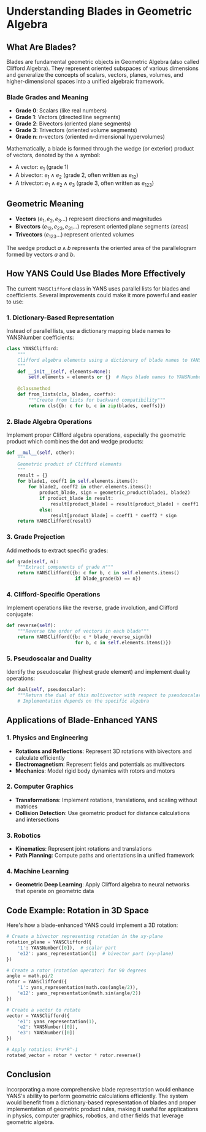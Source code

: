 # Understanding Blades in Geometric Algebra

## What Are Blades?

Blades are fundamental geometric objects in Geometric Algebra (also called Clifford Algebra). They represent oriented subspaces of various dimensions and generalize the concepts of scalars, vectors, planes, volumes, and higher-dimensional spaces into a unified algebraic framework.

### Blade Grades and Meaning

- **Grade 0**: Scalars (like real numbers)
- **Grade 1**: Vectors (directed line segments)
- **Grade 2**: Bivectors (oriented plane segments)
- **Grade 3**: Trivectors (oriented volume segments)
- **Grade n**: n-vectors (oriented n-dimensional hypervolumes)

Mathematically, a blade is formed through the wedge (or exterior) product of vectors, denoted by the ∧ symbol:

- A vector: $e_1$ (grade 1)
- A bivector: $e_1 \wedge e_2$ (grade 2, often written as $e_{12}$)
- A trivector: $e_1 \wedge e_2 \wedge e_3$ (grade 3, often written as $e_{123}$)

## Geometric Meaning

- **Vectors** ($e_1, e_2, e_3...$) represent directions and magnitudes
- **Bivectors** ($e_{12}, e_{23}, e_{31}...$) represent oriented plane segments (areas)
- **Trivectors** ($e_{123}...$) represent oriented volumes

The wedge product $a \wedge b$ represents the oriented area of the parallelogram formed by vectors $a$ and $b$.

## How YANS Could Use Blades More Effectively

The current `YANSClifford` class in YANS uses parallel lists for blades and coefficients. Several improvements could make it more powerful and easier to use:

### 1. Dictionary-Based Representation

Instead of parallel lists, use a dictionary mapping blade names to YANSNumber coefficients:

```python
class YANSClifford:
    """
    Clifford algebra elements using a dictionary of blade names to YANSNumber coefficients.
    """
    def __init__(self, elements=None):
        self.elements = elements or {}  # Maps blade names to YANSNumber coefficients
        
    @classmethod
    def from_lists(cls, blades, coeffs):
        """Create from lists for backward compatibility"""
        return cls({b: c for b, c in zip(blades, coeffs)})
```

### 2. Blade Algebra Operations

Implement proper Clifford algebra operations, especially the geometric product which combines the dot and wedge products:

```python
def __mul__(self, other):
    """
    Geometric product of Clifford elements
    """
    result = {}
    for blade1, coeff1 in self.elements.items():
        for blade2, coeff2 in other.elements.items():
            product_blade, sign = geometric_product(blade1, blade2)
            if product_blade in result:
                result[product_blade] = result[product_blade] + coeff1 * coeff2 * sign
            else:
                result[product_blade] = coeff1 * coeff2 * sign
    return YANSClifford(result)
```

### 3. Grade Projection

Add methods to extract specific grades:

```python
def grade(self, n):
    """Extract components of grade n"""
    return YANSClifford({b: c for b, c in self.elements.items() 
                         if blade_grade(b) == n})
```

### 4. Clifford-Specific Operations

Implement operations like the reverse, grade involution, and Clifford conjugate:

```python
def reverse(self):
    """Reverse the order of vectors in each blade"""
    return YANSClifford({b: c * blade_reverse_sign(b) 
                         for b, c in self.elements.items()})
```

### 5. Pseudoscalar and Duality

Identify the pseudoscalar (highest grade element) and implement duality operations:

```python
def dual(self, pseudoscalar):
    """Return the dual of this multivector with respect to pseudoscalar"""
    # Implementation depends on the specific algebra
```

## Applications of Blade-Enhanced YANS

### 1. Physics and Engineering

- **Rotations and Reflections**: Represent 3D rotations with bivectors and calculate efficiently
- **Electromagnetism**: Represent fields and potentials as multivectors
- **Mechanics**: Model rigid body dynamics with rotors and motors

### 2. Computer Graphics

- **Transformations**: Implement rotations, translations, and scaling without matrices
- **Collision Detection**: Use geometric product for distance calculations and intersections

### 3. Robotics

- **Kinematics**: Represent joint rotations and translations
- **Path Planning**: Compute paths and orientations in a unified framework

### 4. Machine Learning

- **Geometric Deep Learning**: Apply Clifford algebra to neural networks that operate on geometric data

## Code Example: Rotation in 3D Space

Here's how a blade-enhanced YANS could implement a 3D rotation:

```python
# Create a bivector representing rotation in the xy-plane
rotation_plane = YANSClifford({
    '1': YANSNumber([0]),  # scalar part
    'e12': yans_representation(1)  # bivector part (xy-plane)
})

# Create a rotor (rotation operator) for 90 degrees
angle = math.pi/2
rotor = YANSClifford({
    '1': yans_representation(math.cos(angle/2)),
    'e12': yans_representation(math.sin(angle/2))
})

# Create a vector to rotate
vector = YANSClifford({
    'e1': yans_representation(1),
    'e2': YANSNumber([0]),
    'e3': YANSNumber([0])
})

# Apply rotation: R*v*R^-1
rotated_vector = rotor * vector * rotor.reverse()
```

## Conclusion

Incorporating a more comprehensive blade representation would enhance YANS's ability to perform geometric calculations efficiently. The system would benefit from a dictionary-based representation of blades and proper implementation of geometric product rules, making it useful for applications in physics, computer graphics, robotics, and other fields that leverage geometric algebra.
